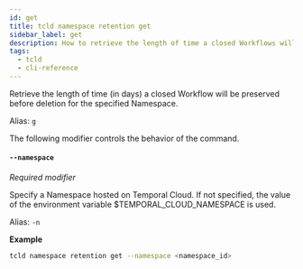 ```yaml
---
id: get
title: tcld namespace retention get
sidebar_label: get
description: How to retrieve the length of time a closed Workflows will be preserved before deletion for a Namespace in Temporal Cloud using tcld.
tags:
  - tcld
  - cli-reference
---
```


Retrieve the length of time (in days) a closed Workflow will be preserved before deletion for the specified Namespace.

Alias: `g`

The following modifier controls the behavior of the command.

#### `--namespace`

_Required modifier_

Specify a Namespace hosted on Temporal Cloud.
If not specified, the value of the environment variable $TEMPORAL_CLOUD_NAMESPACE is used.

Alias: `-n`

**Example**

```bash
tcld namespace retention get --namespace <namespace_id>
```
